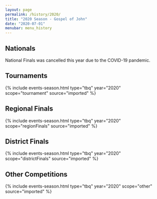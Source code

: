 ```yaml
---
layout: page
permalink: /history/2020/
title: "2020 Season - Gospel of John"
date: "2020-07-01"
menubar: menu_history
---
```


## Nationals
National Finals was cancelled this year due to the COVID-19 pandemic.

## Tournaments

{% include events-season.html type="tbq" year="2020" scope="tournament" source="imported" %}

## Regional Finals

{% include events-season.html type="tbq" year="2020" scope="regionFinals" source="imported" %}

## District Finals

{% include events-season.html type="tbq" year="2020" scope="districtFinals" source="imported" %}

## Other Competitions

{% include events-season.html type="tbq" year="2020" scope="other" source="imported" %}